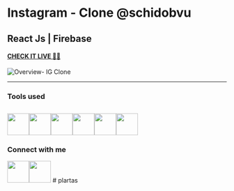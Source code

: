 # Instagram - Clone @schidobvu

## React Js | Firebase

#### [CHECK IT LIVE 🚀🤩](https://thegram-schidobvu.web.app/)

![Overview- IG Clone](https://user-images.githubusercontent.com/102816823/162642502-a6ef5229-7b90-4d46-9a59-70d841a9ca28.JPG)

---

### Tools used
<img src="https://user-images.githubusercontent.com/102816823/162646459-95822ae8-9470-4252-9210-cdeddde518af.png" height="50" ><img src="https://user-images.githubusercontent.com/102816823/162646493-cb05f65d-1ef0-4e20-bcb6-596cbae6a018.png" height="50" ><img src="https://user-images.githubusercontent.com/102816823/162646513-3c78e120-f46a-42ec-af01-c47b2b25618a.png"  height="50"><img src="https://user-images.githubusercontent.com/102816823/162646545-32191a7e-5e37-4577-b968-b3af1d80a714.png"  height="50"><img src="https://user-images.githubusercontent.com/102816823/162646553-171a96d8-8f12-44c7-9667-28778aecc0b4.png"  height="50"><img src="https://user-images.githubusercontent.com/102816823/162646570-3449f59c-deb1-4bce-968d-9aa27fe56682.png"  height="50">
---
### Connect with me
[<img src="https://user-images.githubusercontent.com/102816823/162651371-c4f23dfe-e1c7-4ddd-bfe4-523aa92abadd.png" height="50">](https://www.linkedin.com/in/samson-chidobvu-a12446234/)[<img src="https://user-images.githubusercontent.com/102816823/162651380-bc895b98-a23a-4eea-b6d1-210d6ed89d40.png" height="50">](https://github.com/schidobvu)
#   p l a r t a s  
 